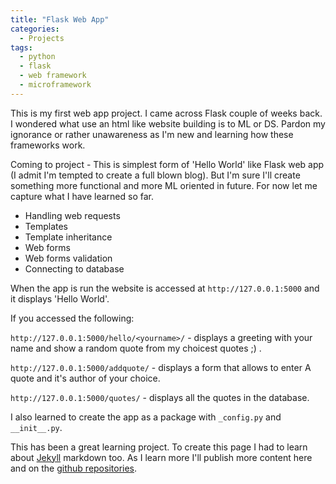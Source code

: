 ```yaml
---
title: "Flask Web App"
categories:
  - Projects
tags:
  - python
  - flask
  - web framework
  - microframework
---
```


This is my first web app project. I came across Flask couple of weeks back. I wondered what use an html like website building is to ML or DS. Pardon my ignorance or rather unawareness as I'm new and learning how these frameworks work.

Coming to project - This is simplest form of 'Hello World' like Flask web app (I admit I'm tempted to create a full blown blog). But I'm sure I'll create something more functional and more ML oriented in future. For now let me capture what I have learned so far.

- Handling web requests
- Templates
- Template inheritance
- Web forms
- Web forms validation
- Connecting to database

When the app is run the website is accessed at `http://127.0.0.1:5000` and it displays 'Hello World'.

If you accessed the following:

`http://127.0.0.1:5000/hello/<yourname>/` - displays a greeting with your name and show a random quote from my choicest quotes ;) .

`http://127.0.0.1:5000/addquote/` - displays a form that allows to enter A quote and it's author of your choice.

`http://127.0.0.1:5000/quotes/` - displays all the quotes in the database.

I also learned to create the app as a package with `_config.py` and `__init__.py`.

This has been a great learning project. To create this page I had to learn about [Jekyll](https://jekyllrb.com/) markdown too. As I learn more I'll publish more content here and on the [github repositories](https://github.com/ron-ahir).
